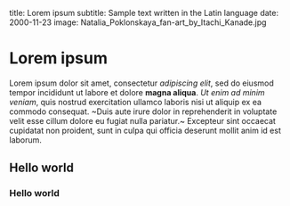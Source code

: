 title: Lorem ipsum
subtitle: Sample text written in the Latin language
date: 2000-11-23
image: Natalia_Poklonskaya_fan-art_by_Itachi_Kanade.jpg

# Lorem ipsum
Lorem ipsum dolor sit amet, consectetur *adipiscing elit*, sed do eiusmod tempor incididunt ut labore et dolore **magna aliqua**. _Ut enim ad minim veniam_, quis nostrud exercitation ullamco laboris nisi ut aliquip ex ea commodo consequat. ~Duis aute irure dolor in reprehenderit in voluptate velit esse cillum dolore eu fugiat nulla pariatur.~ Excepteur sint occaecat cupidatat non proident, sunt in culpa qui officia deserunt mollit anim id est laborum.

## Hello world
### Hello world


